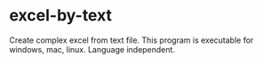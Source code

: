 # excel-by-text
Create complex excel from text file. This program is executable for windows, mac, linux. Language independent.
